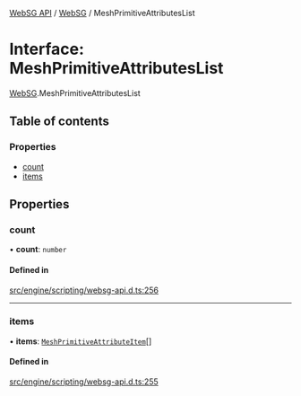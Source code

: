 [WebSG API](../README.md) / [WebSG](../modules/WebSG.md) / MeshPrimitiveAttributesList

# Interface: MeshPrimitiveAttributesList

[WebSG](../modules/WebSG.md).MeshPrimitiveAttributesList

## Table of contents

### Properties

- [count](WebSG.MeshPrimitiveAttributesList.md#count)
- [items](WebSG.MeshPrimitiveAttributesList.md#items)

## Properties

### count

• **count**: `number`

#### Defined in

[src/engine/scripting/websg-api.d.ts:256](https://github.com/thirdroom/thirdroom/blob/3d97b348/src/engine/scripting/websg-api.d.ts#L256)

___

### items

• **items**: [`MeshPrimitiveAttributeItem`](WebSG.MeshPrimitiveAttributeItem.md)[]

#### Defined in

[src/engine/scripting/websg-api.d.ts:255](https://github.com/thirdroom/thirdroom/blob/3d97b348/src/engine/scripting/websg-api.d.ts#L255)
